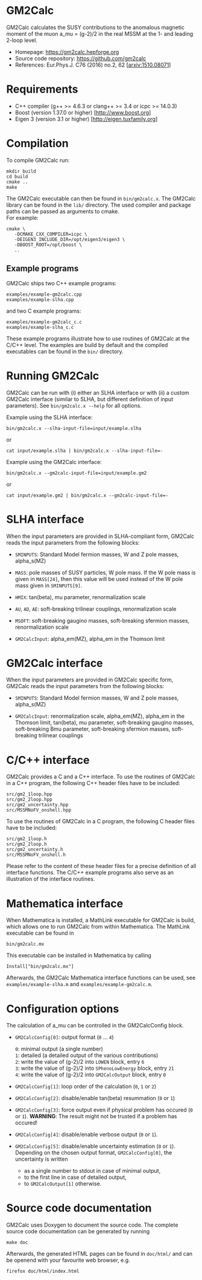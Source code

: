 GM2Calc
=======

GM2Calc calculates the SUSY contributions to the anomalous magnetic
moment of the muon a_mu = (g-2)/2 in the real MSSM at the 1- and
leading 2-loop level.

 * Homepage:                https://gm2calc.hepforge.org
 * Source code repository:  https://github.com/gm2calc
 * References:              Eur.Phys.J. C76 (2016) no.2, 62
   [[arxiv:1510.08071](https://arxiv.org/abs/1510.08071)]


Requirements
============

 * C++ compiler (g++ >= 4.6.3 or clang++ >= 3.4 or icpc >= 14.0.3)
 * Boost (version 1.37.0 or higher) [http://www.boost.org]
 * Eigen 3 (version 3.1 or higher) [http://eigen.tuxfamily.org]


Compilation
===========

To compile GM2Calc run:

    mkdir build
    cd build
    cmake ..
    make

The GM2Calc executable can then be found in `bin/gm2calc.x`.  The
GM2Calc library can be found in the `lib/` directory.  The used
compiler and package paths can be passed as arguments to cmake.  
For example:

    cmake \
       -DCMAKE_CXX_COMPILER=icpc \
       -DEIGEN3_INCLUDE_DIR=/opt/eigen3/eigen3 \
       -DBOOST_ROOT=/opt/boost \
       ..


Example programs
----------------

GM2Calc ships two C++ example programs:

    examples/example-gm2calc.cpp
    examples/example-slha.cpp

and two C example programs:

    examples/example-gm2calc_c.c
    examples/example-slha_c.c

These example programs illustrate how to use routines of GM2Calc at
the C/C++ level.  The examples are build by default and the compiled
executables can be found in the `bin/` directory.


Running GM2Calc
===============

GM2Calc can be run with (i) either an SLHA interface or with (ii) a
custom GM2Calc interface (similar to SLHA, but different definition of
input parameters).  See `bin/gm2calc.x --help` for all options.

Example using the SLHA interface:

    bin/gm2calc.x --slha-input-file=input/example.slha

or

    cat input/example.slha | bin/gm2calc.x --slha-input-file=-

Example using the GM2Calc interface:

    bin/gm2calc.x --gm2calc-input-file=input/example.gm2

or

    cat input/example.gm2 | bin/gm2calc.x --gm2calc-input-file=-


SLHA interface
==============

When the input parameters are provided in SLHA-compliant form, GM2Calc
reads the input parameters from the following blocks:

 * `SMINPUTS`: Standard Model fermion masses, W and Z pole masses,
   alpha_s(MZ)

 * `MASS`: pole masses of SUSY particles, W pole mass.  If the W pole
   mass is given in `MASS[24]`, then this value will be used instead
   of the W pole mass given in `SMINPUTS[9]`.

 * `HMIX`: tan(beta), mu parameter, renormalization scale

 * `AU`, `AD`, `AE`: soft-breaking trilinear couplings,
   renormalization scale

 * `MSOFT`: soft-breaking gaugino masses, soft-breaking sfermion
   masses, renormalization scale

 * `GM2CalcInput`: alpha_em(MZ), alpha_em in the Thomson limit


GM2Calc interface
=================

When the input parameters are provided in GM2Calc specific form,
GM2Calc reads the input parameters from the following blocks:

 * `SMINPUTS`: Standard Model fermion masses, W and Z pole masses,
   alpha_s(MZ)

 * `GM2CalcInput`: renormalization scale, alpha_em(MZ), alpha_em in
   the Thomson limit, tan(beta), mu parameter, soft-breaking gaugino
   masses, soft-breaking Bmu parameter, soft-breaking sfermion masses,
   soft-breaking trilinear couplings


C/C++ interface
===============

GM2Calc provides a C and a C++ interface.  To use the routines of
GM2Calc in a C++ program, the following C++ header files have to be
included:

    src/gm2_1loop.hpp
    src/gm2_2loop.hpp
    src/gm2_uncertainty.hpp
    src/MSSMNoFV_onshell.hpp

To use the routines of GM2Calc in a C program, the following C header
files have to be included:

    src/gm2_1loop.h
    src/gm2_2loop.h
    src/gm2_uncertainty.h
    src/MSSMNoFV_onshell.h

Please refer to the content of these header files for a precise
definition of all interface functions.  The C/C++ example programs
also serve as an illustration of the interface routines.


Mathematica interface
=====================

When Mathematica is installed, a MathLink executable for GM2Calc is
build, which allows one to run GM2Calc from within Mathematica.  The
MathLink executable can be found in

    bin/gm2calc.mx

This executable can be installed in Mathematica by calling

    Install["bin/gm2calc.mx"]

Afterwards, the GM2Calc Mathematica interface functions can be used,
see `examples/example-slha.m` and `examples/example-gm2calc.m`.


Configuration options
=====================

The calculation of a_mu can be controlled in the GM2CalcConfig block.

 * `GM2CalcConfig[0]`: output format (`0` ... `4`)

   `0`: minimal output (a single number)  
   `1`: detailed (a detailed output of the various contributions)  
   `2`: write the value of (g-2)/2 into `LOWEN` block, entry `6`  
   `3`: write the value of (g-2)/2 into `SPhenoLowEnergy` block, entry `21`  
   `4`: write the value of (g-2)/2 into `GM2CalcOutput` block, entry `0`

 * `GM2CalcConfig[1]`: loop order of the calculation (`0`, `1` or `2`)

 * `GM2CalcConfig[2]`: disable/enable tan(beta) resummation (`0` or `1`)

 * `GM2CalcConfig[3]`: force output even if physical problem has
   occured (`0` or `1`).  **WARNING**: The result might not be trusted
   if a problem has occured!

 * `GM2CalcConfig[4]`: disable/enable verbose output (`0` or `1`).

 * `GM2CalcConfig[5]`: disable/enable uncertainty estimation (`0` or `1`).
   Depending on the chosen output format, `GM2CalcConfig[0]`, the
   uncertainty is written

   * as a single number to stdout   in case of minimal output,
   * to the first line              in case of detailed output,
   * to `GM2CalcOutput[1]`          otherwise.


Source code documentation
=========================

GM2Calc uses Doxygen to document the source code.  The complete source
code documentation can be generated by running

    make doc

Afterwards, the generated HTML pages can be found in `doc/html/` and
can be openend with your favourite web browser, e.g.

    firefox doc/html/index.html
